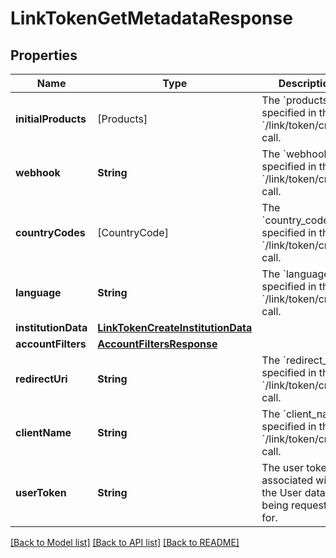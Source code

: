 # LinkTokenGetMetadataResponse

## Properties
Name | Type | Description | Notes
------------ | ------------- | ------------- | -------------
**initialProducts** | [Products] | The &#x60;products&#x60; specified in the &#x60;/link/token/create&#x60; call. | 
**webhook** | **String** | The &#x60;webhook&#x60; specified in the &#x60;/link/token/create&#x60; call. | 
**countryCodes** | [CountryCode] | The &#x60;country_codes&#x60; specified in the &#x60;/link/token/create&#x60; call. | 
**language** | **String** | The &#x60;language&#x60; specified in the &#x60;/link/token/create&#x60; call. | 
**institutionData** | [**LinkTokenCreateInstitutionData**](LinkTokenCreateInstitutionData.md) |  | [optional] 
**accountFilters** | [**AccountFiltersResponse**](AccountFiltersResponse.md) |  | [optional] 
**redirectUri** | **String** | The &#x60;redirect_uri&#x60; specified in the &#x60;/link/token/create&#x60; call. | 
**clientName** | **String** | The &#x60;client_name&#x60; specified in the &#x60;/link/token/create&#x60; call. | 
**userToken** | **String** | The user token associated with the User data is being requested for. | [optional] 

[[Back to Model list]](../README.md#documentation-for-models) [[Back to API list]](../README.md#documentation-for-api-endpoints) [[Back to README]](../README.md)


